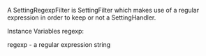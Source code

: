 A SettingRegexpFilter is SettingFilter which makes use of a regular expression in order to keep or not a SettingHandler.Instance Variables	regexp:		<String>regexp	- a regular expression string